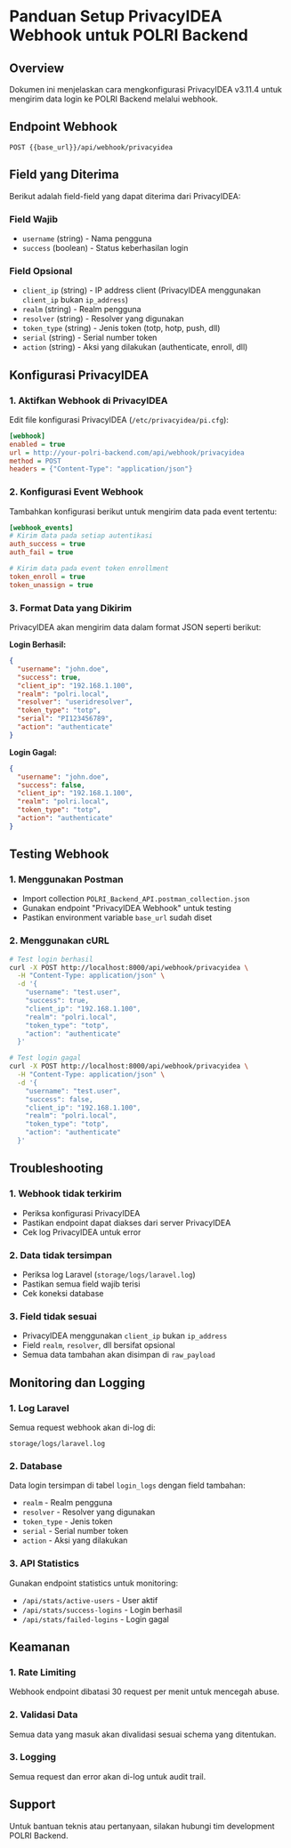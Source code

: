 # Panduan Setup PrivacyIDEA Webhook untuk POLRI Backend

## Overview
Dokumen ini menjelaskan cara mengkonfigurasi PrivacyIDEA v3.11.4 untuk mengirim data login ke POLRI Backend melalui webhook.

## Endpoint Webhook
```
POST {{base_url}}/api/webhook/privacyidea
```

## Field yang Diterima
Berikut adalah field-field yang dapat diterima dari PrivacyIDEA:

### Field Wajib
- `username` (string) - Nama pengguna
- `success` (boolean) - Status keberhasilan login

### Field Opsional
- `client_ip` (string) - IP address client (PrivacyIDEA menggunakan `client_ip` bukan `ip_address`)
- `realm` (string) - Realm pengguna
- `resolver` (string) - Resolver yang digunakan
- `token_type` (string) - Jenis token (totp, hotp, push, dll)
- `serial` (string) - Serial number token
- `action` (string) - Aksi yang dilakukan (authenticate, enroll, dll)

## Konfigurasi PrivacyIDEA

### 1. Aktifkan Webhook di PrivacyIDEA
Edit file konfigurasi PrivacyIDEA (`/etc/privacyidea/pi.cfg`):

```ini
[webhook]
enabled = true
url = http://your-polri-backend.com/api/webhook/privacyidea
method = POST
headers = {"Content-Type": "application/json"}
```

### 2. Konfigurasi Event Webhook
Tambahkan konfigurasi berikut untuk mengirim data pada event tertentu:

```ini
[webhook_events]
# Kirim data pada setiap autentikasi
auth_success = true
auth_fail = true

# Kirim data pada event token enrollment
token_enroll = true
token_unassign = true
```

### 3. Format Data yang Dikirim
PrivacyIDEA akan mengirim data dalam format JSON seperti berikut:

**Login Berhasil:**
```json
{
  "username": "john.doe",
  "success": true,
  "client_ip": "192.168.1.100",
  "realm": "polri.local",
  "resolver": "useridresolver",
  "token_type": "totp",
  "serial": "PI123456789",
  "action": "authenticate"
}
```

**Login Gagal:**
```json
{
  "username": "john.doe",
  "success": false,
  "client_ip": "192.168.1.100",
  "realm": "polri.local",
  "token_type": "totp",
  "action": "authenticate"
}
```

## Testing Webhook

### 1. Menggunakan Postman
- Import collection `POLRI_Backend_API.postman_collection.json`
- Gunakan endpoint "PrivacyIDEA Webhook" untuk testing
- Pastikan environment variable `base_url` sudah diset

### 2. Menggunakan cURL
```bash
# Test login berhasil
curl -X POST http://localhost:8000/api/webhook/privacyidea \
  -H "Content-Type: application/json" \
  -d '{
    "username": "test.user",
    "success": true,
    "client_ip": "192.168.1.100",
    "realm": "polri.local",
    "token_type": "totp",
    "action": "authenticate"
  }'

# Test login gagal
curl -X POST http://localhost:8000/api/webhook/privacyidea \
  -H "Content-Type: application/json" \
  -d '{
    "username": "test.user",
    "success": false,
    "client_ip": "192.168.1.100",
    "realm": "polri.local",
    "token_type": "totp",
    "action": "authenticate"
  }'
```

## Troubleshooting

### 1. Webhook tidak terkirim
- Periksa konfigurasi PrivacyIDEA
- Pastikan endpoint dapat diakses dari server PrivacyIDEA
- Cek log PrivacyIDEA untuk error

### 2. Data tidak tersimpan
- Periksa log Laravel (`storage/logs/laravel.log`)
- Pastikan semua field wajib terisi
- Cek koneksi database

### 3. Field tidak sesuai
- PrivacyIDEA menggunakan `client_ip` bukan `ip_address`
- Field `realm`, `resolver`, dll bersifat opsional
- Semua data tambahan akan disimpan di `raw_payload`

## Monitoring dan Logging

### 1. Log Laravel
Semua request webhook akan di-log di:
```
storage/logs/laravel.log
```

### 2. Database
Data login tersimpan di tabel `login_logs` dengan field tambahan:
- `realm` - Realm pengguna
- `resolver` - Resolver yang digunakan  
- `token_type` - Jenis token
- `serial` - Serial number token
- `action` - Aksi yang dilakukan

### 3. API Statistics
Gunakan endpoint statistics untuk monitoring:
- `/api/stats/active-users` - User aktif
- `/api/stats/success-logins` - Login berhasil
- `/api/stats/failed-logins` - Login gagal

## Keamanan

### 1. Rate Limiting
Webhook endpoint dibatasi 30 request per menit untuk mencegah abuse.

### 2. Validasi Data
Semua data yang masuk akan divalidasi sesuai schema yang ditentukan.

### 3. Logging
Semua request dan error akan di-log untuk audit trail.

## Support
Untuk bantuan teknis atau pertanyaan, silakan hubungi tim development POLRI Backend.
